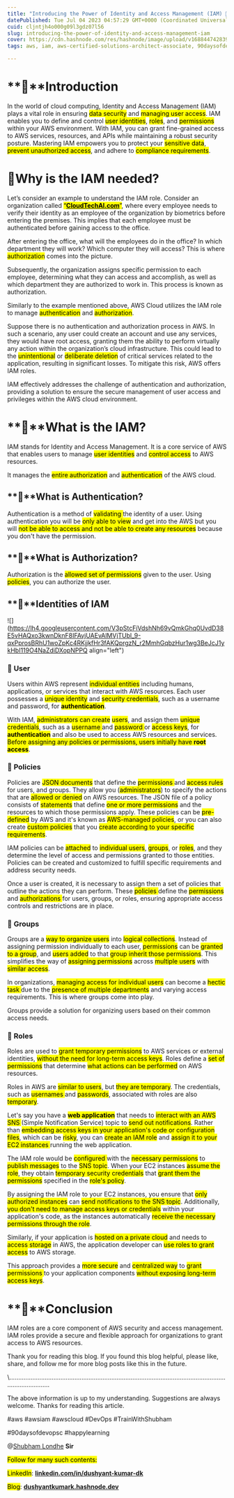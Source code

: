 ```yaml
---
title: "Introducing the Power of Identity and Access Management (IAM) 🔑"
datePublished: Tue Jul 04 2023 04:57:29 GMT+0000 (Coordinated Universal Time)
cuid: cljntjh4o000g09l3gdz07l56
slug: introducing-the-power-of-identity-and-access-management-iam
cover: https://cdn.hashnode.com/res/hashnode/image/upload/v1688447428394/77cf38c8-3006-41e6-85d9-658b30f4864f.png
tags: aws, iam, aws-certified-solutions-architect-associate, 90daysofdevops, trainwithshubham

---
```


# **🌟**Introduction

In the world of cloud computing, Identity and Access Management (IAM) plays a vital role in ensuring <mark>data security</mark> and <mark>managing user access</mark>. IAM enables you to define and control <mark>user identities</mark>, <mark>roles</mark>, and <mark>permissions</mark> within your AWS environment. With IAM, you can grant fine-grained access to AWS services, resources, and APIs while maintaining a robust security posture. Mastering IAM empowers you to protect your <mark>sensitive data</mark>, <mark> prevent unauthorized access</mark>, and adhere to <mark>compliance requirements</mark>.

# **🌟Why is the IAM needed?**

Let’s consider an example to understand the IAM role. Consider an organization called <mark>“</mark>[**<mark>CloudTechAI.com</mark>**](http://example.com)<mark>”</mark>, where every employee needs to verify their identity as an employee of the organization by biometrics before entering the premises. This implies that each employee must be authenticated before gaining access to the office.

After entering the office, what will the employees do in the office? In which department they will work? Which computer they will access? This is where <mark>authorization</mark> comes into the picture.

Subsequently, the organization assigns specific permission to each employee, determining what they can access and accomplish, as well as which department they are authorized to work in. This process is known as authorization.

Similarly to the example mentioned above, AWS Cloud utilizes the IAM role to manage <mark>authentication</mark> and <mark>authorization</mark>.

Suppose there is no authentication and authorization process in AWS. In such a scenario, any user could create an account and use any services, they would have root access, granting them the ability to perform virtually any action within the organization’s cloud infrastructure. This could lead to the <mark>unintentional</mark> or <mark>deliberate deletion</mark> of critical services related to the application, resulting in significant losses. To mitigate this risk, AWS offers IAM roles.

IAM effectively addresses the challenge of authentication and authorization, providing a solution to ensure the secure management of user access and privileges within the AWS cloud environment.

# **🌟**What is the IAM?

IAM stands for Identity and Access Management. It is a core service of AWS that enables users to manage <mark>user identities</mark> and <mark>control access</mark> to AWS resources.

It manages the <mark>entire authorization</mark> and <mark>authentication</mark> of the AWS cloud.

## **🔹**What is Authentication?

Authentication is a method of <mark>validating </mark> the identity of a user. Using authentication you will be <mark>only able to view</mark> and get into the AWS but you will <mark>not be able to access and not be able to create any resources</mark> because you don't have the permission.

## **🔹**What is Authorization?

Authorization is the <mark>allowed set of permissions</mark> given to the user. Using <mark>policies</mark>, you can authorize the user.

## **🔹**Identities of IAM

![](https://lh4.googleusercontent.com/V3pStcFiVdshNh69vQmkGhq0UvdD38E5vHAQxo3kwnDknF8IFAvjUAEvAlMVjTUbl_9-qxPprosBRhU1woZpKc4RKjjkfHr3fAKQprgzN_r2MmhGqbzHur1wg3BeJcJ1ykHbI119O4NaZdiDXopNPPQ align="left")

### 🔸 **User**

Users within AWS represent <mark>individual entities</mark> including humans, applications, or services that interact with AWS resources. Each user possesses a <mark>unique identity</mark> and <mark>security credentials</mark>, such as a username and password, for **<mark>authentication</mark>**.

With IAM, <mark>administrators can create</mark> <mark>users</mark>, and assign them <mark>unique credentials</mark>, such as a <mark>username </mark> and <mark>password </mark> or <mark>access keys</mark>, for **<mark>authentication</mark>** and also be used to access AWS resources and services. <mark>Before assigning any policies or permissions, users initially have </mark> **<mark>root access</mark>**.

### 🔸 **Policies**

Policies are <mark>JSON documents</mark> that define the <mark>permissions </mark> and <mark>access rules</mark> for users, and groups. They allow you (<mark>administrators</mark>) to specify the actions that are <mark>allowed or denied</mark> on AWS resources. The JSON file of a policy consists of <mark>statements</mark> that define <mark>one or more permissions</mark> and the resources to which those permissions apply. These policies can be <mark>pre-defined</mark> by AWS and it's known as <mark>AWS-managed policies</mark>, or you can also create <mark>custom policies</mark> that you <mark>create according to your specific requirements</mark>.

IAM policies can be <mark>attached</mark> to <mark>individual users</mark>, <mark>groups</mark>, or <mark>roles</mark>, and they determine the level of access and permissions granted to those entities. Policies can be created and customized to fulfill specific requirements and address security needs.

Once a user is created, it is necessary to assign them a set of policies that outline the actions they can perform. These <mark>policies </mark> define the <mark>permissions </mark> and <mark>authorizations </mark> for users, groups, or roles, ensuring appropriate access controls and restrictions are in place.

### 🔸 **Groups**

Groups are a <mark>way to organize users</mark> into <mark>logical collections</mark>. Instead of assigning permission individually to each user, <mark>permissions</mark> can be <mark>granted to a group</mark>, and <mark>users added</mark> to that <mark>group inherit those permissions</mark>. This simplifies the way of <mark>assigning permissions</mark> across <mark>multiple users</mark> with <mark>similar access</mark>.

In organizations, <mark>managing access for individual users</mark> can become a <mark>hectic task </mark> due to the <mark>presence of multiple departments</mark> and varying access requirements. This is where groups come into play.

Groups provide a solution for organizing users based on their common access needs.

### 🔸 **Roles**

Roles are used to <mark>grant temporary permissions</mark> to AWS services or external identities, <mark>without the need for long-term access keys</mark>. Roles define a <mark>set of permissions</mark> that determine <mark>what actions can be performed</mark> on AWS resources.

Roles in AWS are <mark>similar to users</mark>, but <mark>they are temporary</mark>. The credentials, such as <mark>usernames </mark> and <mark>passwords</mark>, associated with roles are also <mark>temporary</mark>.

Let's say you have a **<mark>web application</mark>** that needs to <mark>interact with an AWS SNS </mark> (Simple Notification Service) topic to <mark>send out notifications</mark>. Rather than <mark>embedding access keys in your application's code or configuration files</mark>, which can be <mark>risky</mark>, you can <mark>create an IAM role</mark> and <mark>assign it to your EC2 instances </mark> running the web application.

The IAM role would be <mark>configured </mark> with the <mark>necessary permissions</mark> to <mark>publish messages</mark> to the <mark>SNS topic</mark>. When your EC2 instances <mark>assume the role</mark>, they obtain <mark>temporary security credentials</mark> that <mark>grant them the permissions</mark> specified in the <mark>role's policy</mark>.

By assigning the IAM role to your EC2 instances, you ensure that <mark>only authorized instances</mark> can <mark>send notifications to the SNS topic</mark>. Additionally, <mark>you don't need to manage access keys or credentials</mark> within your application's code, as the instances automatically <mark>receive the necessary permissions through the role</mark>.

Similarly, if your application is <mark>hosted on a private cloud</mark> and needs to <mark>access storage</mark> in AWS, the application developer can <mark>use roles to grant access</mark> to AWS storage.

This approach provides a <mark>more secure</mark> and <mark>centralized way</mark> to <mark>grant permissions </mark> to your application components <mark>without exposing long-term access keys</mark>.

# **🌟**Conclusion

IAM roles are a core component of AWS security and access management. IAM roles provide a secure and flexible approach for organizations to grant access to AWS resources.

Thank you for reading this blog. If you found this blog helpful, please like, share, and follow me for more blog posts like this in the future.

\\...................................................................................................................................................

The above information is up to my understanding. Suggestions are always welcome. Thanks for reading this article.

#aws #awsiam #awscloud #DevOps #TrainWithShubham

#90daysofdevopsc #happylearning

@[Shubham Londhe](@TrainWithShubham) **Sir**

<mark>Follow for many such contents:</mark>

<mark>LinkedIn</mark>: [**linkedin.com/in/dushyant-kumar-dk**](http://linkedin.com/in/dushyant-kumar-dk)

<mark>Blog</mark>: [**dushyantkumark.hashnode.dev**](http://dushyantkumark.hashnode.dev)